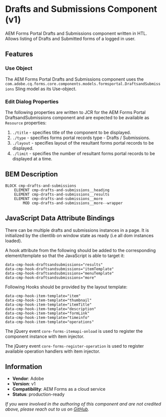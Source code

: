 <!--
Copyright 2021 Adobe

Licensed under the Apache License, Version 2.0 (the "License");
you may not use this file except in compliance with the License.
You may obtain a copy of the License at

    http://www.apache.org/licenses/LICENSE-2.0

Unless required by applicable law or agreed to in writing, software
distributed under the License is distributed on an "AS IS" BASIS,
WITHOUT WARRANTIES OR CONDITIONS OF ANY KIND, either express or implied.
See the License for the specific language governing permissions and
limitations under the License.
-->
Drafts and Submissions Component  (v1)
====
AEM Forms Portal Drafts and Submissions component written in HTL. Allows listing of Drafts and Submitted forms of a logged in user.

## Features

### Use Object
The AEM Forms Portal Drafts and Submissions component uses the `com.adobe.cq.forms.core.components.models.formsportal.DraftsandSubmissions` Sling model as its Use-object.

### Edit Dialog Properties
The following properties are written to JCR for the AEM Forms Portal DraftsandSubmissions component and are expected to be available as `Resource` properties:
1. `./title` - specifies title of the component to be displayed.
2. `./type` - specifies forms portal records type - Drafts / Submissions.
3. `./layout` - specifies layout of the resultant forms portal records to be displayed.
4. `./limit` - specifies the number of resultant forms portal records to be displayed at a time.

## BEM Description
```
BLOCK cmp-drafts-and-submissions
    ELEMENT cmp-drafts-and-submissions__heading
    ELEMENT cmp-drafts-and-submissions__results
    ELEMENT cmp-drafts-and-submissions__more
        MOD cmp-drafts-and-submissions__more--wrapper
```

## JavaScript Data Attribute Bindings
There can be multiple drafts and submissions instances in a page. It is initialized by the clientlib on window state as ready (i.e all dom instances loaded).

A hook attribute from the following should be added to the corresponding element/template so that the JavaScript is able to target it:

```
data-cmp-hook-draftsandsubmissions="results"
data-cmp-hook-draftsandsubmissions="itemTemplate"
data-cmp-hook-draftsandsubmissions="menuTemplate"
data-cmp-hook-draftsandsubmissions="more"
```

Following Hooks should be provided by the layout template:
```
data-cmp-hook-item-template="item"
data-cmp-hook-item-template="thumbnail"
data-cmp-hook-item-template="itemTitle"
data-cmp-hook-item-template="description"
data-cmp-hook-item-template="formLink"
data-cmp-hook-item-template="timeinfo"
data-cmp-hook-item-template="operations"
```

The jQuery event `core-forms-itemapi-onload` is used to register the component instance with item injector.  

The jQuery event `core-forms-register-operation` is used to register available operation handlers with item injector.

## Information
* **Vendor**: Adobe
* **Version**: v1
* **Compatibility**: AEM Forms as a cloud service
* **Status**: production-ready

_If you were involved in the authoring of this component and are not credited above, please reach out to us on [GitHub](https://github.com/adobe/aem-core-forms-components)._
